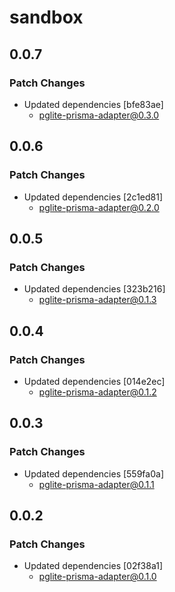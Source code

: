 # sandbox

## 0.0.7

### Patch Changes

- Updated dependencies [bfe83ae]
  - pglite-prisma-adapter@0.3.0

## 0.0.6

### Patch Changes

- Updated dependencies [2c1ed81]
  - pglite-prisma-adapter@0.2.0

## 0.0.5

### Patch Changes

- Updated dependencies [323b216]
  - pglite-prisma-adapter@0.1.3

## 0.0.4

### Patch Changes

- Updated dependencies [014e2ec]
  - pglite-prisma-adapter@0.1.2

## 0.0.3

### Patch Changes

- Updated dependencies [559fa0a]
  - pglite-prisma-adapter@0.1.1

## 0.0.2

### Patch Changes

- Updated dependencies [02f38a1]
  - pglite-prisma-adapter@0.1.0
